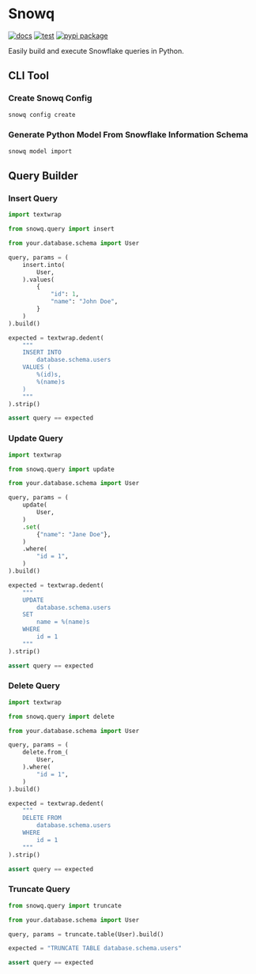 # Snowq

<!-- --8<-- [start:badges] -->
[![docs](https://github.com/yassun7010/snowq/actions/workflows/publish-mkdocs.yml/badge.svg)](https://yassun7010.github.io/snowq/)
[![test](https://github.com/yassun7010/snowq/actions/workflows/test-suite.yml/badge.svg)](https://github.com/yassun7010/snowq/actions)
[![pypi package](https://badge.fury.io/py/snowq.svg)](https://pypi.org/project/snowq)
<!-- --8<-- [end:badges] -->

Easily build and execute Snowflake queries in Python.


## CLI Tool

### Create Snowq Config
```sh
snowq config create
```

### Generate Python Model From Snowflake Information Schema
```sh
snowq model import
```


## Query Builder

### Insert Query

```python
import textwrap

from snowq.query import insert

from your.database.schema import User

query, params = (
    insert.into(
        User,
    ).values(
        {
            "id": 1,
            "name": "John Doe",
        }
    )
).build()

expected = textwrap.dedent(
    """
    INSERT INTO
        database.schema.users
    VALUES (
        %(id)s,
        %(name)s
    )
    """
).strip()

assert query == expected
```

### Update Query

```python
import textwrap

from snowq.query import update

from your.database.schema import User

query, params = (
    update(
        User,
    )
    .set(
        {"name": "Jane Doe"},
    )
    .where(
        "id = 1",
    )
).build()

expected = textwrap.dedent(
    """
    UPDATE
        database.schema.users
    SET
        name = %(name)s
    WHERE
        id = 1
    """
).strip()

assert query == expected
```

### Delete Query

```python
import textwrap

from snowq.query import delete

from your.database.schema import User

query, params = (
    delete.from_(
        User,
    ).where(
        "id = 1",
    )
).build()

expected = textwrap.dedent(
    """
    DELETE FROM
        database.schema.users
    WHERE
        id = 1
    """
).strip()

assert query == expected
```

### Truncate Query

```python
from snowq.query import truncate

from your.database.schema import User

query, params = truncate.table(User).build()

expected = "TRUNCATE TABLE database.schema.users"

assert query == expected
```
